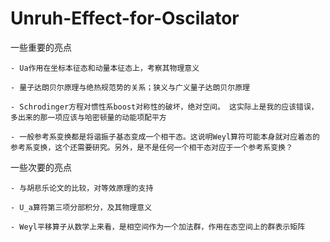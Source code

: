 # Unruh-Effect-for-Oscilator

一些重要的亮点

    - Ua作用在坐标本征态和动量本征态上，考察其物理意义

    - 量子达朗贝尔原理与绝热规范势的关系；狭义与广义量子达朗贝尔原理

    - Schrodinger方程对惯性系boost对称性的破坏，绝对空间。 这实际上是我的应该错误，多出来的那一项应该与哈密顿量的动能项配平方

    - 一般参考系变换都是将谐振子基态变成一个相干态。这说明Weyl算符可能本身就对应着态的参考系变换，这个还需要研究。另外，是不是任何一个相干态对应于一个参考系变换？

一些次要的亮点

    - 与胡悲乐论文的比较，对等效原理的支持

    - U_a算符第三项分部积分，及其物理意义
    
    - Weyl平移算子从数学上来看，是相空间作为一个加法群，作用在态空间上的群表示矩阵